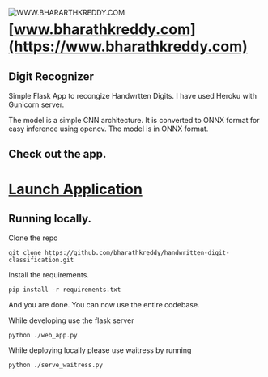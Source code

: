 <a href="https://www.bharathkreddy.com"><img align="left" src="https://i.imgur.com/axjt3Qe.png" alt="WWW.BHARARTHKREDDY.COM" title="www.bharathkreddy.com"></a>
# [www.bharathkreddy.com](https://www.bharathkreddy.com)


## Digit Recognizer
Simple Flask App to recongize Handwrtten Digits.
I have used Heroku with Gunicorn server.

The model is a simple CNN architecture. It is converted to ONNX format for easy inference using opencv.
The model is in ONNX format. 

## Check out the app.
# [Launch Application](https://bharathkreddy.herokuapp.com/)


## Running locally.

Clone the repo

``` git clone https://github.com/bharathkreddy/handwritten-digit-classification.git ```

Install the requirements.

``` pip install -r requirements.txt ```

And you are done. You can now use the entire codebase.

While developing use the flask server

``` python ./web_app.py ```

While deploying locally please use waitress by running

``` python ./serve_waitress.py ```





